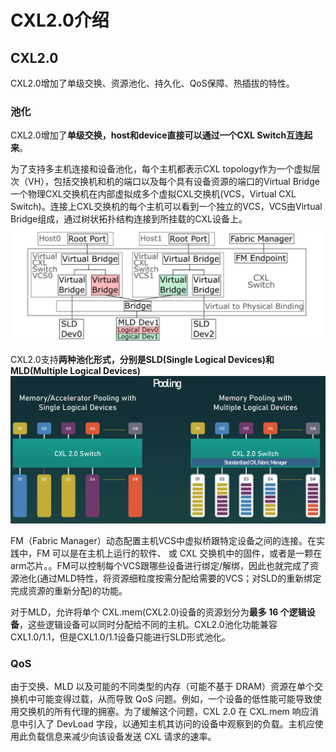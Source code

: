 
# CXL2.0介绍
## CXL2.0
CXL2.0增加了单级交换、资源池化、持久化、QoS保障、热插拔的特性。
### 池化
CXL2.0增加了**单级交换，host和device直接可以通过一个CXL Switch互连起来**。

为了支持多主机连接和设备池化，每个主机都表示CXL topology作为一个虚拟层次（VH），包括交换机和机的端口以及每个具有设备资源的端口的Virtual Bridge一个物理CXL交换机在内部虚拟成多个虚拟CXL交换机(VCS，Virtual CXL Switch)。连接上CXL交换机的每个主机可以看到一个独立的VCS，VCS由Virtual Bridge组成，通过树状拓扑结构连接到所挂载的CXL设备上。
![](../images/cxl_single_switch.png)

CXL2.0支持**两种池化形式，分别是SLD(Single Logical Devices)和MLD(Multiple Logical Devices)**
![](../images/cxl_2.0_pooling.png)

FM（Fabric Manager）动态配置主机VCS中虚拟桥跟特定设备之间的连接。在实践中，FM 可以是在主机上运行的软件、 或 CXL 交换机中的固件，或者是一颗在arm芯片。。FM可以控制每个VCS跟哪些设备进行绑定/解绑，因此也就完成了资源池化(通过MLD特性，将资源细粒度按需分配给需要的VCS；对SLD的重新绑定完成资源的重新分配)的功能。

对于MLD，允许将单个 CXL.mem(CXL2.0)设备的资源划分为**最多 16 个逻辑设备**，这些逻辑设备可以同时分配给不同的主机。CXL2.0池化功能兼容CXL1.0/1.1，但是CXL1.0/1.1设备只能进行SLD形式池化。

### QoS
由于交换、MLD 以及可能的不同类型的内存（可能不基于 DRAM）资源在单个交换机中可能变得过载，从而导致 QoS 问题。例如，一个设备的低性能可能导致使用交换机的所有代理的拥塞。为了缓解这个问题，CXL 2.0 在 CXL.mem 响应消息中引入了 DevLoad 字段，以通知主机其访问的设备中观察到的负载。主机应使用此负载信息来减少向该设备发送 CXL 请求的速率。